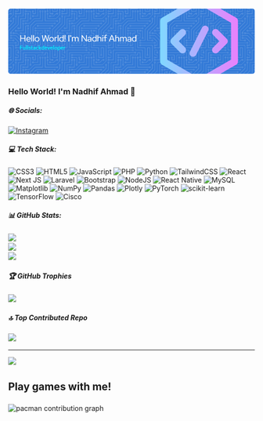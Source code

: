 <!-- ## Hello World! I'm Nadhif Ahmad 👋 -->
![Nadhif Ahmad](img/github-header-image.png)
<!-- - 🎓 I'm currently study on **Universitas Muhammadiyah Surabaya**
- 🙇‍♂️ I'm currently learning **Laravel** Framework and **Node.js**

##### Skills

<img src="https://img.shields.io/badge/HTML5-E34F26?style=for-the-badge&logo=html5&logoColor=white" /> <img src="https://img.shields.io/badge/CSS3-1572B6?style=for-the-badge&logo=css3&logoColor=white" /> <img src="https://img.shields.io/badge/JavaScript-323330?style=for-the-badge&logo=javascript&logoColor=F7DF1E" /> <img src="https://img.shields.io/badge/Node%20js-339933?style=for-the-badge&logo=nodedotjs&logoColor=white" /> <img src="https://img.shields.io/badge/React-20232A?style=for-the-badge&logo=react&logoColor=61DAFB" /> <img src="https://img.shields.io/badge/json-5E5C5C?style=for-the-badge&logo=json&logoColor=white" /> <img src="https://img.shields.io/badge/PHP-777BB4?style=for-the-badge&logo=php&logoColor=white" /> <img src="https://img.shields.io/badge/Laravel-FF2D20?style=for-the-badge&logo=laravel&logoColor=white" /> <img src="https://img.shields.io/badge/Python-FFD43B?style=for-the-badge&logo=python&logoColor=blue" /> <img src="https://img.shields.io/badge/Plotly-239120?style=for-the-badge&logo=plotly&logoColor=white" /> <img src="https://img.shields.io/badge/Godot-478CBF?style=for-the-badge&logo=GodotEngine&logoColor=white" /> <img src="https://img.shields.io/badge/Xampp-F37623?style=for-the-badge&logo=xampp&logoColor=white" /> <img src="https://img.shields.io/badge/MySQL-005C84?style=for-the-badge&logo=mysql&logoColor=white" /> <img src="https://img.shields.io/badge/phpmyadmin-6C78AF?style=for-the-badge&logo=phpmyadmin&logoColor=white" /> <img src="https://img.shields.io/badge/Oracle-F80000?style=for-the-badge&logo=Oracle&logoColor=white" />

##### Connect with Me

![https://instagram.com/nadhifahmadfr](https://img.shields.io/badge/Instagram-E4405F?style=for-the-badge&logo=instagram&logoColor=white) ![https://www.linkedin.com/in/nadhif-ahmad-91b289278/](https://img.shields.io/badge/LinkedIn-0077B5?style=for-the-badge&logo=linkedin&logoColor=white)


[![Nadhif's GitHub stats](https://github-readme-stats.vercel.app/api?username=nadhifahmad-loops&show_icons=true&theme=gruvbox)](https://github.com/anuraghazra/github-readme-stats)


![Sapi](https://media4.giphy.com/media/v1.Y2lkPTc5MGI3NjExcHJhajdtYWU0aWZxbDY1aGJxaXBvOTc2MTF1ZG1jbWxzZXdkYmJneSZlcD12MV9pbnRlcm5hbF9naWZfYnlfaWQmY3Q9Zw/kQuOMTeadVK24/giphy.gif) -->


### Hello World! I'm Nadhif Ahmad 👋


##### 🌐 Socials:
[![Instagram](https://img.shields.io/badge/Instagram-%23E4405F.svg?logo=Instagram&logoColor=white)](https://instagram.com/nadhifahmadfr) 

##### 💻 Tech Stack:
![CSS3](https://img.shields.io/badge/css3-%231572B6.svg?style=for-the-badge&logo=css3&logoColor=white) ![HTML5](https://img.shields.io/badge/html5-%23E34F26.svg?style=for-the-badge&logo=html5&logoColor=white) ![JavaScript](https://img.shields.io/badge/javascript-%23323330.svg?style=for-the-badge&logo=javascript&logoColor=%23F7DF1E) ![PHP](https://img.shields.io/badge/php-%23777BB4.svg?style=for-the-badge&logo=php&logoColor=white) ![Python](https://img.shields.io/badge/python-3670A0?style=for-the-badge&logo=python&logoColor=ffdd54) ![TailwindCSS](https://img.shields.io/badge/tailwindcss-%2338B2AC.svg?style=for-the-badge&logo=tailwind-css&logoColor=white) ![React](https://img.shields.io/badge/react-%2320232a.svg?style=for-the-badge&logo=react&logoColor=%2361DAFB) ![Next JS](https://img.shields.io/badge/Next-black?style=for-the-badge&logo=next.js&logoColor=white) ![Laravel](https://img.shields.io/badge/laravel-%23FF2D20.svg?style=for-the-badge&logo=laravel&logoColor=white) ![Bootstrap](https://img.shields.io/badge/bootstrap-%238511FA.svg?style=for-the-badge&logo=bootstrap&logoColor=white) ![NodeJS](https://img.shields.io/badge/node.js-6DA55F?style=for-the-badge&logo=node.js&logoColor=white) ![React Native](https://img.shields.io/badge/react_native-%2320232a.svg?style=for-the-badge&logo=react&logoColor=%2361DAFB) ![MySQL](https://img.shields.io/badge/mysql-4479A1.svg?style=for-the-badge&logo=mysql&logoColor=white) ![Matplotlib](https://img.shields.io/badge/Matplotlib-%23ffffff.svg?style=for-the-badge&logo=Matplotlib&logoColor=black) ![NumPy](https://img.shields.io/badge/numpy-%23013243.svg?style=for-the-badge&logo=numpy&logoColor=white) ![Pandas](https://img.shields.io/badge/pandas-%23150458.svg?style=for-the-badge&logo=pandas&logoColor=white) ![Plotly](https://img.shields.io/badge/Plotly-%233F4F75.svg?style=for-the-badge&logo=plotly&logoColor=white) ![PyTorch](https://img.shields.io/badge/PyTorch-%23EE4C2C.svg?style=for-the-badge&logo=PyTorch&logoColor=white) ![scikit-learn](https://img.shields.io/badge/scikit--learn-%23F7931E.svg?style=for-the-badge&logo=scikit-learn&logoColor=white) ![TensorFlow](https://img.shields.io/badge/TensorFlow-%23FF6F00.svg?style=for-the-badge&logo=TensorFlow&logoColor=white) ![Cisco](https://img.shields.io/badge/cisco-%23049fd9.svg?style=for-the-badge&logo=cisco&logoColor=black)
##### 📊 GitHub Stats:
![](https://github-readme-stats.vercel.app/api?username=nadhifahmad-loops&theme=gruvbox&hide_border=false&include_all_commits=false&count_private=false)<br/>
![](https://nirzak-streak-stats.vercel.app/?user=nadhifahmad-loops&theme=gruvbox&hide_border=false)<br/>
![](https://github-readme-stats.vercel.app/api/top-langs/?username=nadhifahmad-loops&theme=gruvbox&hide_border=false&include_all_commits=false&count_private=false&layout=compact)

##### 🏆 GitHub Trophies
![](https://github-profile-trophy.vercel.app/?username=nadhifahmad-loops&theme=radical&no-frame=false&no-bg=true&margin-w=4)

##### 🔝 Top Contributed Repo
![](https://github-contributor-stats.vercel.app/api?username=nadhifahmad-loops&limit=5&theme=dark&combine_all_yearly_contributions=true)

---
[![](https://visitcount.itsvg.in/api?id=nadhifahmad-loops&icon=0&color=0)](https://visitcount.itsvg.in)


<!-- Proudly created with GPRM ( https://gprm.itsvg.in ) -->

<h2 align="left">Play games with me!</h2>

###

<picture>
  <source media="(prefers-color-scheme: dark)" srcset="https://raw.githubusercontent.com/nadhifahmad-loops/nadhifahmad-loops/output/pacman-contribution-graph-dark.svg">
  <source media="(prefers-color-scheme: light)" srcset="https://raw.githubusercontent.com/nadhifahmad-loops/nadhifahmad-loops/output/pacman-contribution-graph.svg">
  <img alt="pacman contribution graph" src="https://raw.githubusercontent.com/nadhifahmad-loops/nadhifahmad-loops/output/pacman-contribution-graph.svg">
</picture>

###

